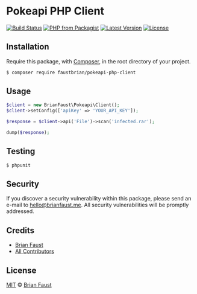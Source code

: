 # Pokeapi PHP Client

[![Build Status](https://img.shields.io/travis/faustbrian/Pokeapi-PHP-Client/master.svg?style=flat-square)](https://travis-ci.org/faustbrian/Pokeapi-PHP-Client)
[![PHP from Packagist](https://img.shields.io/packagist/php-v/faustbrian/pokeapi-php-client.svg?style=flat-square)]()
[![Latest Version](https://img.shields.io/github/release/faustbrian/Pokeapi-PHP-Client.svg?style=flat-square)](https://github.com/faustbrian/Pokeapi-PHP-Client/releases)
[![License](https://img.shields.io/packagist/l/faustbrian/Pokeapi-PHP-Client.svg?style=flat-square)](https://packagist.org/packages/faustbrian/Pokeapi-PHP-Client)

## Installation

Require this package, with [Composer](https://getcomposer.org/), in the root directory of your project.

```bash
$ composer require faustbrian/pokeapi-php-client
```

## Usage

```php
$client = new BrianFaust\Pokeapi\Client();
$client->setConfig(['apiKey' => 'YOUR_API_KEY']);

$response = $client->api('File')->scan('infected.rar');

dump($response);
```

## Testing

``` bash
$ phpunit
```

## Security

If you discover a security vulnerability within this package, please send an e-mail to hello@brianfaust.me. All security vulnerabilities will be promptly addressed.

## Credits

- [Brian Faust](https://github.com/faustbrian)
- [All Contributors](../../contributors)

## License

[MIT](LICENSE) © [Brian Faust](https://brianfaust.me)
